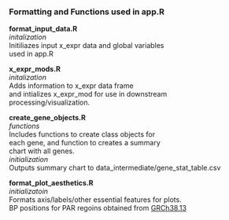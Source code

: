 ### Formatting and Functions used in app.R

**format_input_data.R**\
*initalization*\
Initiliazes input x_expr data and global variables\
used in app.R

**x_expr_mods.R**\
*initalization*\
Adds information to x_expr data frame\
and intializes x_expr_mod for use in downstream\
processing/visualization.

**create_gene_objects.R**\
*functions*\
Includes functions to create class objects for\
each gene, and function to creates a summary\
chart with all genes.\
*initialization*\
Outputs summary chart to data_intermediate/gene_stat_table.csv

**format_plot_aesthetics.R**\
*initializatoin*\
Formats axis/labels/other essential features for plots.\
BP positions for PAR regoins obtained from [GRCh38.13](https://www.ncbi.nlm.nih.gov/grc/human)
